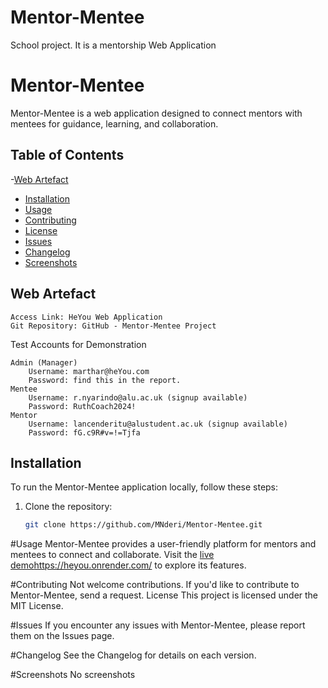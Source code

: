 # Mentor-Mentee
School project. It is a mentorship Web Application

# Mentor-Mentee

Mentor-Mentee is a web application designed to connect mentors with mentees for guidance, learning, and collaboration.

## Table of Contents

-[Web Artefact](#webartefact)
- [Installation](#installation)
- [Usage](#usage)
- [Contributing](#contributing)
- [License](#license)
- [Issues](#issues)
- [Changelog](#changelog)
- [Screenshots](#screenshots)


## Web Artefact

    Access Link: HeYou Web Application
    Git Repository: GitHub - Mentor-Mentee Project

Test Accounts for Demonstration

    Admin (Manager)
        Username: marthar@heYou.com
        Password: find this in the report.
    Mentee
        Username: r.nyarindo@alu.ac.uk (signup available)
        Password: RuthCoach2024!
    Mentor
        Username: lancenderitu@alustudent.ac.uk (signup available)
        Password: fG.c9R#v=!=Tjfa

## Installation

To run the Mentor-Mentee application locally, follow these steps:

1. Clone the repository:
   ```bash
   git clone https://github.com/MNderi/Mentor-Mentee.git
#Usage
Mentor-Mentee provides a user-friendly platform for mentors and mentees to connect and collaborate. Visit the [live demo](https://heyou.onrender.com/)https://heyou.onrender.com/ to explore its features.

#Contributing
Not welcome contributions. If you'd like to contribute to Mentor-Mentee, send a request.
License
This project is licensed under the MIT License.

#Issues
If you encounter any issues with Mentor-Mentee, please report them on the Issues page.

#Changelog
See the Changelog for details on each version.

#Screenshots
No screenshots
